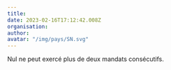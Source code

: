 ```yaml
---
title: 
date: 2023-02-16T17:12:42.008Z
organisation: 
author: 
avatar: "/img/pays/SN.svg"
---
```


Nul ne peut exercé plus de deux mandats consécutifs.